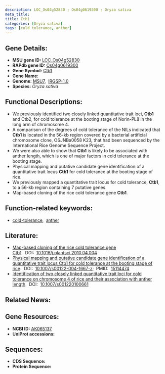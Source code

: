 ```yaml
---
description: LOC_Os04g52830 ; Os04g0619300 ; Oryza sativa
meta_title:
title: Ctb1
categories: [Oryza sativa]
tags: [cold tolerance, anther]
---
```


## Gene Details:
- **MSU gene ID:** [LOC_Os04g52830](http://rice.uga.edu/cgi-bin/ORF_infopage.cgi?orf=LOC_Os04g52830)  
- **RAPdb gene ID:** [Os04g0619300](https://rapdb.dna.affrc.go.jp/locus/?name=Os04g0619300)  
- **Gene Symbol:** <u>Ctb1</u>
- **Gene Name:**
- **Genome:**  [MSU7](http://rice.uga.edu/),&nbsp;&nbsp;[IRGSP-1.0](https://rapdb.dna.affrc.go.jp/download/irgsp1.html)
- **Species:** *Oryza sativa*

## Functional Descriptions:
   - We previously identified two closely linked quantitative trait loci, **Ctb1** and Ctb2, for cold tolerance at the booting stage of Norin-PL8 in the long arm of chromosome 4.
   - A comparison of the degrees of cold tolerance of the NILs indicated that **Ctb1** is located in the 56-kb region covered by a bacterial artificial chromosome clone, OSJNBa0058 K23, that had been sequenced by the International Rice Genome Sequence Project.
   - We were also able to show that **Ctb1** is likely to be associated with anther length, which is one of major factors in cold tolerance at the booting stage.
   - Physical mapping and putative candidate gene identification of a quantitative trait locus **Ctb1** for cold tolerance at the booting stage of rice.
   - We previously mapped a quantitative trait locus for cold tolerance, **Ctb1**, to a 56-kb region containing 7 putative genes.
   - Map-based cloning of the rice cold tolerance gene **Ctb1**.

## Function-related keywords:
   - [cold-tolerance](/tags/cold-tolerance/),&nbsp;&nbsp;[anther](/tags/anther/)

## Literature:
   - [Map-based cloning of the rice cold tolerance gene Ctb1](https://www.doi.org/10.1016/j.plantsci.2010.04.004).&nbsp;&nbsp;DOI:&nbsp;&nbsp;[10.1016/j.plantsci.2010.04.004](https://www.doi.org/10.1016/j.plantsci.2010.04.004)
   - [Physical mapping and putative candidate gene identification of a quantitative trait locus Ctb1 for cold tolerance at the booting stage of rice](https://www.doi.org/10.1007/s00122-004-1667-z).&nbsp;&nbsp;DOI:&nbsp;&nbsp;[10.1007/s00122-004-1667-z](https://www.doi.org/10.1007/s00122-004-1667-z);&nbsp;&nbsp;PMID:&nbsp;&nbsp;[15114474](https://pubmed.ncbi.nlm.nih.gov/15114474/)
   - [Identification of two closely linked quantitative trait loci for cold tolerance on chromosome 4 of rice and their association with anther length](https://www.doi.org/10.1007/s001220100661).&nbsp;&nbsp;DOI:&nbsp;&nbsp;[10.1007/s001220100661](https://www.doi.org/10.1007/s001220100661)

## Related News:

## Gene Resources:
- **NCBI ID:**  [AK065137](http://www.ncbi.nlm.nih.gov/nuccore/AK065137)
- **UniProt accessions:** [](https://www.uniprot.org/uniprotkb//entry)

## Sequences:
- **CDS Sequence:**
- **Protein Sequence:**
